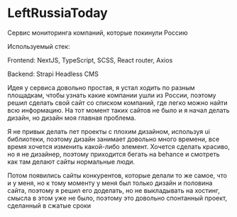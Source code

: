 # LeftRussiaToday
Сервис мониторинга компаний, которые покинули Россию

Используемый стек:

Frontend: NextJS, TypeScript, SCSS, React router, Axios

Backend: Strapi Headless CMS

Идея у сервиса довольно простая, я устал ходить по разным площадкам, чтобы узнать какие компании ушли из России, поэтому решил сделать свой сайт
со списком компаний, где легко можно найти всю информацию. На тот момент таких сайтов не было и я начал делать дизайн, но дизайн моя главная проблема. 

Я не привык делать пет проекты с плохим дизайном, используя ui библиотеки, поэтому дизайн занимает довольно много времени, все время хочется изменить
какой-либо элемент. Хочется сделать красиво, но я не дизайнер, поэтому приходится бегать на behance и смотреть как там делают сайты нормальные люди.

Потом появились сайты конкурентов, которые делали то же самое, что и у меня, но к тому моменту у меня был только дизайн и половина сайта, поэтому
я решил его доделать, но не выкладывать на хостинг, смысла в этом уже не было, поэтому это довольно спонтанный проект, сделанный в сжатые сроки
